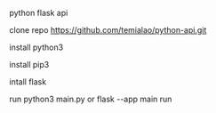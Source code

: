 python flask api

clone repo https://github.com/temialao/python-api.git

install python3

install pip3

intall flask

run python3 main.py or flask --app main run
